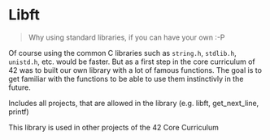 # Libft
> Why using standard libraries, if you can have your own :-P

Of course using the common C libraries such as ```string.h```, ```stdlib.h```, ```unistd.h```, etc. would be faster. But as a first step in the core curriculum of 42 was to built our own library with a lot of famous functions. The goal is to get familiar with the functions to be able to use them instinctivly in the future.



Includes all projects, that are allowed in the library (e.g. libft, get_next_line, printf)

This library is used in other projects of the 42 Core Curriculum
